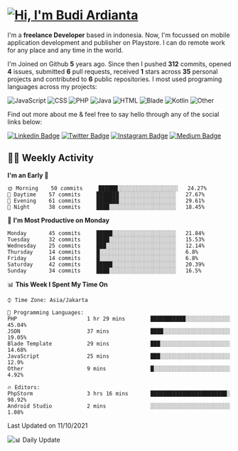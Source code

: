 # [![Hi, I'm Budi Ardianta](https://readme-typing-svg.herokuapp.com?size=24&vCenter=true&lines=%F0%9F%91%8B+Hi%2C+I'm+Budi+Ardianta+;%F0%9F%92%BB+Android+And+Web+Developer+)](https://git.io/typing-svg)

I'm a **freelance Developer** based in indonesia. Now, I'm focussed on mobile application development and publisher on Playstore. I can do remote work for any place and any time in the world.

I'm Joined on Github **5** years ago. Since then I pushed **312** commits, opened **4** issues, submitted **6** pull requests, received **1** stars across **35** personal projects and contributed to **6** public repositories.
I most used programing languages across my projects:

![JavaScript](https://img.shields.io/badge/-JavaScript-%23f1e05a?style=flat&logo=JavaScript&logoColor=white)
![CSS](https://img.shields.io/badge/-CSS-%23563d7c?style=flat&logo=CSS&logoColor=white)
![PHP](https://img.shields.io/badge/-PHP-%234F5D95?style=flat&logo=PHP&logoColor=white)
![Java](https://img.shields.io/badge/-Java-%23b07219?style=flat&logo=Java&logoColor=white)
![HTML](https://img.shields.io/badge/-HTML-%23e34c26?style=flat&logo=HTML&logoColor=white)
![Blade](https://img.shields.io/badge/-Blade-%23f7523f?style=flat&logo=Blade&logoColor=white)
![Kotlin](https://img.shields.io/badge/-Kotlin-%23A97BFF?style=flat&logo=Kotlin&logoColor=white)
![Other](https://img.shields.io/badge/-Other-%23ededed?style=flat&logo=Other&logoColor=white)

Find out more about me & feel free to say hello through any of the social links below:

[![Linkedin Badge](https://img.shields.io/badge/-budiardianata-blue?style=flat&logo=Linkedin&logoColor=white&link=https://www.linkedin.com/in/budiardianata/)](https://www.linkedin.com/in/budiardianata/)
[![Twitter Badge](https://img.shields.io/badge/-budiardianata-%231DA1F2.svg?style=flat&logo=twitter&logoColor=white&link=https://www.twitter.com/budiardianata)](https://www.linkedin.com/in/budiardianata/)
[![Instagram Badge](https://img.shields.io/badge/-budiardianata-purple?style=flat&logo=instagram&logoColor=white&link=https://instagram.com/budiardianata/)](https://instagram.com/budiardianata)
[![Medium Badge](https://img.shields.io/badge/-@budiardianata-%2312100E.svg?style=flat&logo=Medium&logoColor=white&link=https://medium.com/@budiardianata/)](https://medium.com/@budiardianata)

## 👨‍💻 Weekly Activity
<!--START_SECTION:waka-->
**I'm an Early 🐤** 

```text
🌞 Morning    50 commits     ██████░░░░░░░░░░░░░░░░░░░   24.27% 
🌆 Daytime    57 commits     ███████░░░░░░░░░░░░░░░░░░   27.67% 
🌃 Evening    61 commits     ███████░░░░░░░░░░░░░░░░░░   29.61% 
🌙 Night      38 commits     ████░░░░░░░░░░░░░░░░░░░░░   18.45%

```
📅 **I'm Most Productive on Monday** 

```text
Monday       45 commits     █████░░░░░░░░░░░░░░░░░░░░   21.84% 
Tuesday      32 commits     ████░░░░░░░░░░░░░░░░░░░░░   15.53% 
Wednesday    25 commits     ███░░░░░░░░░░░░░░░░░░░░░░   12.14% 
Thursday     14 commits     █░░░░░░░░░░░░░░░░░░░░░░░░   6.8% 
Friday       14 commits     █░░░░░░░░░░░░░░░░░░░░░░░░   6.8% 
Saturday     42 commits     █████░░░░░░░░░░░░░░░░░░░░   20.39% 
Sunday       34 commits     ████░░░░░░░░░░░░░░░░░░░░░   16.5%

```


📊 **This Week I Spent My Time On** 

```text
⌚︎ Time Zone: Asia/Jakarta

💬 Programming Languages: 
PHP                      1 hr 29 mins        ███████████░░░░░░░░░░░░░░   45.04% 
JSON                     37 mins             ████░░░░░░░░░░░░░░░░░░░░░   19.05% 
Blade Template           29 mins             ███░░░░░░░░░░░░░░░░░░░░░░   14.68% 
JavaScript               25 mins             ███░░░░░░░░░░░░░░░░░░░░░░   12.9% 
Other                    9 mins              █░░░░░░░░░░░░░░░░░░░░░░░░   4.92%

🔥 Editors: 
PhpStorm                 3 hrs 16 mins       ████████████████████████░   98.92% 
Android Studio           2 mins              ░░░░░░░░░░░░░░░░░░░░░░░░░   1.08%

```


 Last Updated on 11/10/2021
<!--END_SECTION:waka-->

![📊 Daily Update](https://github.com/budiardianata/budiardianata/actions/workflows/update-activity.yml/badge.svg)
